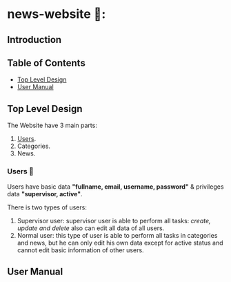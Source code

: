 # news-website 🚀:

## Introduction

## Table of Contents
- [Top Level Design](#Top-Level-Design)
- [User Manual](#User-Manual)



## Top Level Design
The Website have 3 main parts:
1. [Users](#Users).
2. Categories.
3. News.

### Users :ok_person:
Users have basic data **"fullname, email, username, password"** & privileges data  **"supervisor, active"**. 

There is two types of users:
1. Supervisor user: supervisor user is able to perform all tasks: _create, update and delete_ also can edit all data of all users.
2. Normal user: this type of user is able to perform all tasks in categories and news, but he can only edit his own data except for active status and cannot edit basic information of other users.



## User Manual

